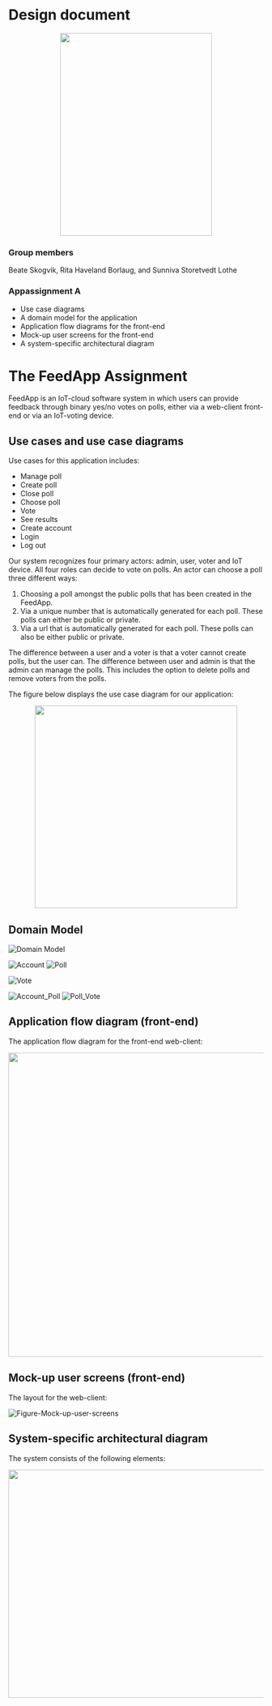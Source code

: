 # Design document

<p align="center">
  <img height=400 width=300 src="diagrams/Figure-logo.png">
</p>

### Group members

Beate Skogvik, Rita Haveland Borlaug, and Sunniva Storetvedt Lothe

### Appassignment A

- Use case diagrams
- A domain model for the application
- Application flow diagrams for the front-end
- Mock-up user screens for the front-end
- A system-specific architectural diagram

# The FeedApp Assignment

FeedApp is an IoT-cloud software system in which users can provide feedback through binary yes/no votes on polls, either via a web-client front-end or via an IoT-voting device.

## Use cases and use case diagrams

Use cases for this application includes:
- Manage poll
- Create poll
- Close poll
- Choose poll
- Vote
- See results
- Create account
- Login
- Log out

Our system recognizes four primary actors: admin, user, voter and IoT device. All four roles can decide to vote on polls. An actor can choose a poll three different ways:
1. Choosing a poll amongst the public polls that has been created in the FeedApp.
2. Via a unique number that is automatically generated for each poll. These polls can either be public or private.
3. Via a url that is automatically generated for each poll. These polls can also be either public or private.

The difference between a user and a voter is that a voter cannot create polls, but the user can. The difference between user and admin is that the admin can manage the polls. This includes the option to delete polls and remove voters from the polls.

The figure below displays the use case diagram for our application:

<p align="center">
  <img  width=400 src="diagrams/Figure-Use-case-diagram.png">
</p>


## Domain Model 
![Domain Model](diagrams/Figure-Domain-model.png)

![Account](./assets/tables//Account.png)
![Poll](./assets/tables/Poll.png)

![Vote](./assets/tables/Vote.png)

![Account_Poll](./assets/tables/Account_Poll.png)
![Poll_Vote](./assets/tables/Poll_Vote.png)



## Application flow diagram (front-end)

The application flow diagram for the front-end web-client:

<p align="center">
  <img height=600 width=700 src="diagrams/Figure-Application-flow-diagram.png">
</p>


## Mock-up user screens (front-end)

The layout for the web-client:

![Figure-Mock-up-user-screens](diagrams/Figure-Mock-up-user-screens.png)


## System-specific architectural diagram

The system consists of the following elements:

<p align="center">
  <img height=450 width=800 src="diagrams/Figure-System-specific-architecture-diagram.png">
</p>